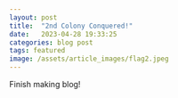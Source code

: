 ```yaml
---
layout: post
title:  "2nd Colony Conquered!"
date:   2023-04-28 19:33:25
categories: blog post
tags: featured
image: /assets/article_images/flag2.jpeg
---
```


Finish making blog!
